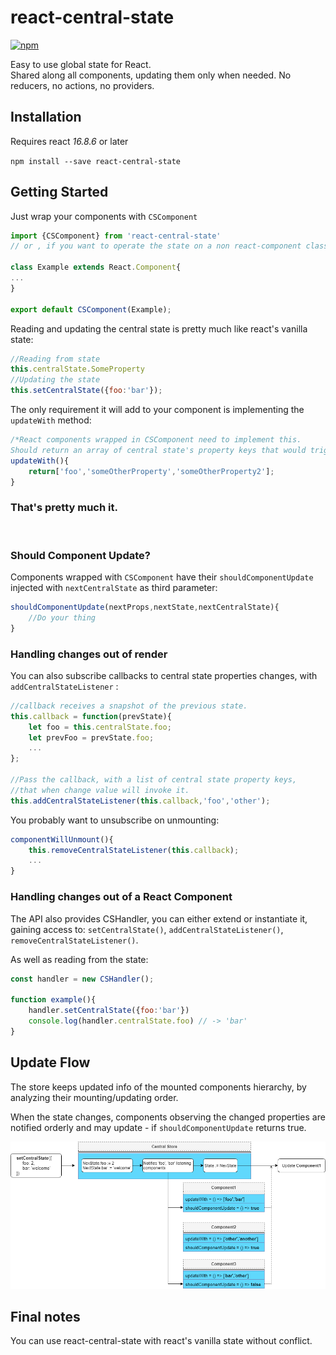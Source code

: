 # react-central-state

[![npm](https://img.shields.io/npm/v/react-central-state.svg)](https://www.npmjs.com/package/react-central-state)


Easy to use global state for React.  
Shared along all components, updating them only when needed.
No reducers, no actions, no providers.

## Installation

Requires react *16.8.6* or later

`npm install --save react-central-state`

## Getting Started
Just wrap your components with `CSComponent`
```javascript
import {CSComponent} from 'react-central-state'  
// or , if you want to operate the state on a non react-component class:

class Example extends React.Component{
...
}

export default CSComponent(Example);
```



Reading and updating the central state is pretty much like react's vanilla state:

```javascript
//Reading from state
this.centralState.SomeProperty
//Updating the state
this.setCentralState({foo:'bar'});
```

The only requirement it will add to your component is implementing the `updateWith` method:
```javascript
/*React components wrapped in CSComponent need to implement this.
Should return an array of central state's property keys that would trigger an update on this component when changed. Can be an empty array*/
updateWith(){
    return['foo','someOtherProperty','someOtherProperty2'];
}
```
### <b>That's pretty much it.</b>
&nbsp;
### Should Component Update?
Components wrapped with `CSComponent` have their `shouldComponentUpdate` injected with `nextCentralState` as third parameter:
```javascript
shouldComponentUpdate(nextProps,nextState,nextCentralState){
	//Do your thing
}
```

### Handling changes out of render
You can also subscribe callbacks to central state properties changes, with `addCentralStateListener` :

```javascript
//callback receives a snapshot of the previous state.
this.callback = function(prevState){
	let foo = this.centralState.foo;
	let prevFoo = prevState.foo;
    ...
};

//Pass the callback, with a list of central state property keys, 
//that when change value will invoke it.
this.addCentralStateListener(this.callback,'foo','other');
```

You probably want to unsubscribe on unmounting:
```javascript
componentWillUnmount(){
    this.removeCentralStateListener(this.callback);
    ...  
}
```

### Handling changes out of a React Component
The API also provides CSHandler, you can either extend or instantiate it, gaining access to:
`setCentralState()`, `addCentralStateListener()`, `removeCentralStateListener()`.

As well as reading from the state:
```javascript
const handler = new CSHandler();

function example(){
	handler.setCentralState({foo:'bar'})
	console.log(handler.centralState.foo) // -> 'bar'
}
```


## Update Flow
The store keeps updated info of the mounted components hierarchy, by analyzing their mounting/updating order.

When the state changes, components observing the changed properties are notified orderly and may update - if `shouldComponentUpdate` returns true.

<p align="center">
    <img alt="React-central-state update flow" src="docs/stateDiagram.png" />
</p>


## Final notes

You can use react-central-state with react's vanilla state without conflict.
